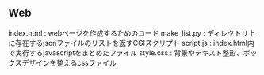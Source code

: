 ## Web
index.html : webページを作成するためのコード
make_list.py : ディレクトリ上に存在するjsonファイルのリストを返すCGIスクリプト
script.js : index.html内で実行するjavascriptをまとめたファイル
style.css : 背景やテキスト整形、ボックスデザインを整えるcssファイル